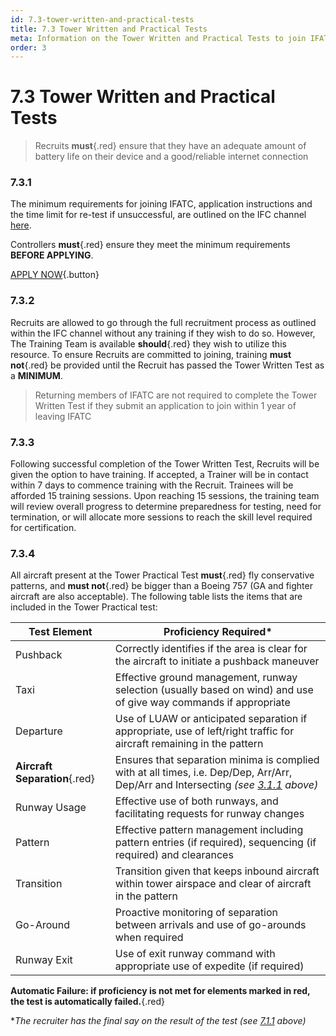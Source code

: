 ```yaml
---
id: 7.3-tower-written-and-practical-tests
title: 7.3 Tower Written and Practical Tests
meta: Information on the Tower Written and Practical Tests to join IFATC.
order: 3
---
```


# 7.3  Tower Written and Practical Tests



> Recruits **must**{.red} ensure that they have an adequate amount of battery life on their device and a good/reliable internet connection



### 7.3.1    

The minimum requirements for joining IFATC, application instructions and the time limit for re-test if unsuccessful, are outlined on the IFC channel [here](https://community.infiniteflight.com/t/atc-recruiting/843545).



Controllers **must**{.red} ensure they meet the minimum requirements **BEFORE APPLYING**.



[APPLY NOW](/joinatc){.button}



### 7.3.2    

Recruits are allowed to go through the full recruitment process as outlined within the IFC channel without any training if they wish to do so. However, The Training Team is available **should**{.red} they wish to utilize this resource. To ensure Recruits are committed to joining, training **must not**{.red} be provided until the Recruit has passed the Tower Written Test as a **MINIMUM**.



> Returning members of IFATC are not required to complete the Tower Written Test if they submit an application to join within 1 year of leaving IFATC



### 7.3.3

Following successful completion of the Tower Written Test, Recruits will be given the option to have training. If accepted, a Trainer will be in contact within 7 days to commence training with the Recruit. Trainees will be afforded 15 training sessions. Upon reaching 15 sessions, the training team will review overall progress to determine preparedness for testing, need for termination, or will allocate more sessions to reach the skill level required for certification.



### 7.3.4    

All aircraft present at the Tower Practical Test **must**{.red} fly conservative patterns, and **must not**{.red} be bigger than a Boeing 757 (GA and fighter aircraft are also acceptable). The following table lists the items that are included in the Tower Practical test:

 

| Test Element                  | Proficiency Required*                                        |
| ----------------------------- | ------------------------------------------------------------ |
| Pushback                      | Correctly identifies if the area is clear for the aircraft to initiate a pushback maneuver |
| Taxi                          | Effective ground management, runway selection (usually based on wind) and use of give way commands if appropriate |
| Departure                     | Use of LUAW or anticipated separation if appropriate, use of left/right traffic for aircraft remaining in the pattern |
| **Aircraft Separation**{.red} | Ensures that separation minima is complied with at all times, i.e. Dep/Dep, Arr/Arr, Dep/Arr and Intersecting *(see [3.1.1](/guide/atc-manual/3.-tower/3.1-separation#3.1.1) above)* |
| Runway  Usage                 | Effective use of both runways, and facilitating requests for runway changes |
| Pattern                       | Effective pattern management including pattern entries (if required), sequencing (if required) and clearances |
| Transition                    | Transition given that keeps inbound aircraft within tower airspace and clear of aircraft in the pattern |
| Go-Around                     | Proactive monitoring of separation between arrivals and use of go-arounds when required |
| Runway  Exit                  | Use of exit runway command with appropriate use of expedite (if required) |

**Automatic Failure: if proficiency is not met for elements marked in red, the test is automatically failed.**{.red}

**The recruiter has the final say on the result of the test (see [7.1.1](/guide/atc-manual/7.-recruitment-and-training/7.1-overview#7.1.1) above)*